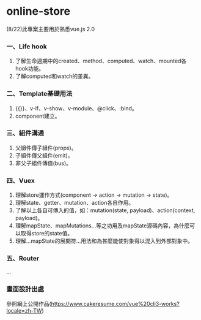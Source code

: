 # online-store
(8/22)此專案主要用於熟悉vue.js 2.0

### 一、Life hook
1. 了解生命週期中的created、method、computed、watch、mounted各hook功能。<br>
2. 了解computed和watch的差異。

### 二、Template基礎用法
1. {{}}、v-if、v-show、v-module、@click、:bind。<br>
2. component建立。

### 三、組件溝通
1. 父組件傳子組件(props)。<br>
2. 子組件傳父組件(emit)。<br>
3. 非父子組件傳值(bus)。

### 四、Vuex
1. 理解store運作方式(component -> action -> mutation -> state)。<br>
2. 理解state、getter、mutation、action各自作用。<br>
3. 了解以上各自可傳入的值，如：mutation(state, payload)、action(context, payload)。<br>
4. 理解mapState、mapMutations...等之功用及mapState源碼內容，為什麼可以取得store的state值。<br>
5. 理解...mapState的展開符...用法和為甚麼能使對象得以混入到外部對象中。

### 五、Router
...

### 畫面設計出處

參照網上公開作品(https://www.cakeresume.com/vue%20cli3-works?locale=zh-TW)
